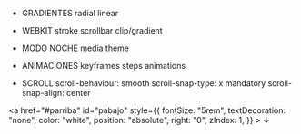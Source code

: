 - GRADIENTES
  radial
  linear

- WEBKIT
  stroke
  scrollbar
  clip/gradient

- MODO NOCHE
  media theme

- ANIMACIONES
  keyframes
  steps
  animations

- SCROLL
  scroll-behaviour: smooth
  scroll-snap-type: x mandatory
  scroll-snap-align: center

<a
href="#parriba"
id="pabajo"
style={{
          fontSize: "5rem",
          textDecoration: "none",
          color: "white",
          position: "absolute",
          right: "0",
          zIndex: 1,
        }} > ↓
</a>
